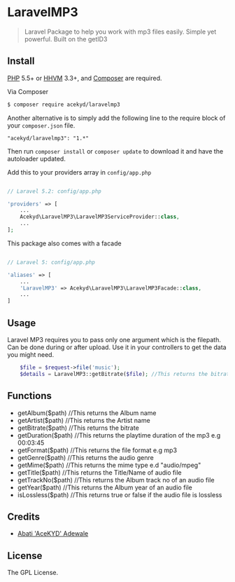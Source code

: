 # LaravelMP3

> Laravel Package to help you work with mp3 files easily. Simple yet powerful. Built on the getID3

## Install

[PHP](https://php.net) 5.5+ or [HHVM](http://hhvm.com) 3.3+, and [Composer](https://getcomposer.org) are required.

Via Composer

``` bash
$ composer require acekyd/laravelmp3
```

Another alternative is to simply add the following line to the require block of your `composer.json` file.

```
"acekyd/laravelmp3": "1.*"
```

Then run `composer install` or `composer update` to download it and have the autoloader updated.

Add this to your providers array in `config/app.php`

```php

// Laravel 5.2: config/app.php

'providers' => [
    ...
    Acekyd\LaravelMP3\LaravelMP3ServiceProvider::class,
    ...
];
```

This package also comes with a facade

```php

// Laravel 5: config/app.php

'aliases' => [
    ...
    'LaravelMP3' => Acekyd\LaravelMP3\LaravelMP3Facade::class,
    ...
]
```

## Usage

Laravel MP3 requires you to pass only one argument which is the filepath. Can be done during or after upload.
Use it in your controllers to get the data you might need.

``` php
	$file = $request->file('music');
	$details = LaravelMP3::getBitrate($file); //This returns the bitrate of the music file

```

## Functions
* getAlbum($path)		//This returns the Album name
* getArtist($path)		//This returns the Artist name
* getBitrate($path) 	//This returns the bitrate
* getDuration($path)	//This returns the playtime duration of the mp3 e.g 00:03:45
* getFormat($path)		//This returns the file format e.g mp3
* getGenre($path)		//This returns the audio genre
* getMime($path)		//This returns the mime type e.d "audio/mpeg"
* getTitle($path)		//This returns the Title/Name of audio file
* getTrackNo($path)		//This returns the Album track no of an audio file
* getYear($path)		//This returns the Album year of an audio file
* isLossless($path)		//This returns true or false if the audio file is lossless

## Credits

- [Abati 'AceKYD' Adewale](https://twitter.com/ace_kyd)

## License

The GPL License.